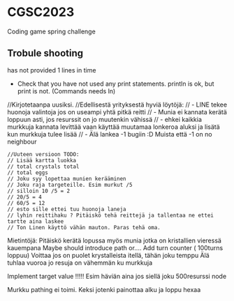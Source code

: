 # CGSC2023
Coding game spring challenge

## Trobule shooting

has not provided 1 lines in time
- Check that you have not used any print statements. println is ok, but print is not. (Commands needs ln)


//Kirjotetaanpa uusiksi.
//Edellisestä yrityksestä hyviä löytöjä:
// - LINE tekee huonoja valintoja jos on useampi yhtä pitkä reitti
// - Munia ei kannata kerätä loppuun asti, jos resurssit on jo muutenkin vähissä
// - ehkei kaikkia murkkuja kannata levittää vaan käyttää muutamaa lonkeroa aluksi ja lisätä kun murkkuja tulee lisää
// - Älä lankea -1 bugiin :D Muista että -1 on no neighbour

    //Uuteen versioon TODO:
    // Lisää kartta luokka
    // total crystals total
    // total eggs
    // Joku syy lopettaa munien kerääminen
    // Joku raja targeteille. Esim murkut /5
    // silloin 10 /5 = 2
    // 20/5 = 4
    // 60/5 = 12
    // esto sille ettei tuu huonoja laneja
    // lyhin reittihaku ? Pitäiskö tehä reittejä ja tallentaa ne ettei tartte aina laskee
    // Ton Linen käyttö vähän mauton. Paras tehä oma.


Mietintöjä:
Pitäiskö kerätä lopussa myös munia jotka on kristallien vieressä kauempana
Maybe should introduce path or....
Add turn counter ( 100turns loppuu)
Voittaa jos on puolet krystalleista itellä, tähän joku temppu
Älä tuhlaa vuoroa jo resuja on vähemmän ku murkkuja

Implement target value !!!!! Esim häviän aina jos siellä joku 500resurssi node

Murkku pathing ei toimi. Keksi jotenki painottaa alku ja loppu hexaa

